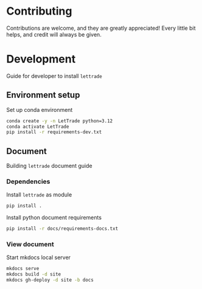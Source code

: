 # Contributing

Contributions are welcome, and they are greatly appreciated! Every little bit helps, and credit will always be given.

# Development

Guide for developer to install `lettrade`

## Environment setup

Set up conda environment

```sh
conda create -y -n LetTrade python=3.12
conda activate LetTrade
pip install -r requirements-dev.txt
```

## Document

Building `lettrade` document guide

### Dependencies

Install `lettrade` as module

```bash
pip install .
```

Install python document requirements

```bash
pip install -r docs/requirements-docs.txt
```

### View document

Start mkdocs local server

```bash
mkdocs serve
mkdocs build -d site
mkdocs gh-deploy -d site -b docs
```
